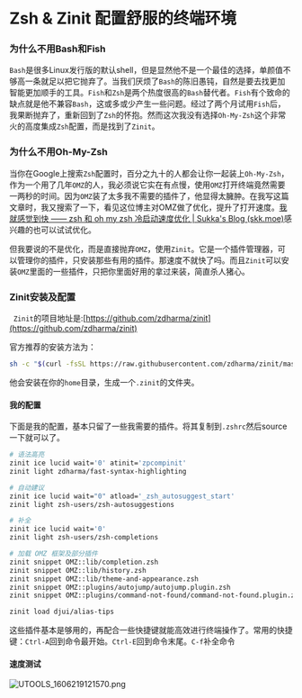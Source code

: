 # Zsh & Zinit 配置舒服的终端环境

### 为什么不用Bash和Fish

`Bash`是很多Linux发行版的默认shell，但是显然他不是一个最佳的选择，单颜值不够高一条就足以把它抛弃了。当我们厌烦了`Bash`的陈旧愚钝，自然是要去找更加智能更加顺手的工具。`Fish`和`Zsh`是两个热度很高的`Bash`替代者。`Fish`有个致命的缺点就是他不兼容`Bash`，这或多或少产生一些问题。经过了两个月试用`Fish`后，我果断抛弃了，重新回到了`Zsh`的怀抱。然而这次我没有选择`Oh-My-Zsh`这个非常火的高度集成`Zsh`配置，而是找到了`Zinit`。

### 为什么不用Oh-My-Zsh

当你在Google上搜索`Zsh`配置时，百分之九十的人都会让你一起装上`Oh-My-Zsh`，作为一个用了几年`OMZ`的人，我必须说它实在有点慢，使用`OMZ`打开终端竟然需要一两秒的时间。因为`OMZ`装了太多我不需要的插件了，他显得太臃肿。在我写这篇文章时，我又搜索了一下，看见这位博主对OMZ做了优化，提升了打开速度。[我就感觉到快 —— zsh 和 oh my zsh 冷启动速度优化 | Sukka's Blog (skk.moe)](https://blog.skk.moe/post/make-oh-my-zsh-fly/)感兴趣的也可以试试优化。

但我要说的不是优化，而是直接抛弃`OMZ`，使用`Zinit`。它是一个插件管理器，可以管理你的插件，只安装那些有用的插件。那速度不就快了吗。而且`Zinit`可以安装`OMZ`里面的一些插件，只把你里面好用的拿过来装，简直杀人猪心。

### Zinit安装及配置

` Zinit`的项目地址是:[https://github.com/zdharma/zinit](https://github.com/zdharma/zinit)

官方推荐的安装方法为：

```bash
sh -c "$(curl -fsSL https://raw.githubusercontent.com/zdharma/zinit/master/doc/install.sh)"
```

他会安装在你的`home`目录，生成一个`.zinit`的文件夹。

#### 我的配置

下面是我的配置，基本只留了一些我需要的插件。将其复制到`.zshrc`然后source一下就可以了。

```zsh
# 语法高亮
zinit ice lucid wait='0' atinit='zpcompinit'
zinit light zdharma/fast-syntax-highlighting

# 自动建议
zinit ice lucid wait="0" atload='_zsh_autosuggest_start'
zinit light zsh-users/zsh-autosuggestions

# 补全
zinit ice lucid wait='0'
zinit light zsh-users/zsh-completions

# 加载 OMZ 框架及部分插件
zinit snippet OMZ::lib/completion.zsh
zinit snippet OMZ::lib/history.zsh
zinit snippet OMZ::lib/theme-and-appearance.zsh
zinit snippet OMZ::plugins/autojump/autojump.plugin.zsh
zinit snippet OMZ::plugins/command-not-found/command-not-found.plugin.zsh

zinit load djui/alias-tips
```

这些插件基本是够用的，再配合一些快捷键就能高效进行终端操作了。常用的快捷键：`Ctrl-A`回到命令最开始。`Ctrl-E`回到命令末尾。`C-f`补全命令

#### 速度测试

![UTOOLS_1606219121570.png](https://i.loli.net/2020/11/24/yTYptPHO8ujmalZ.png)

